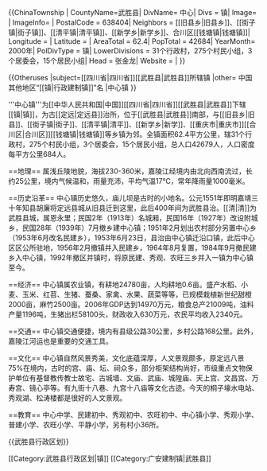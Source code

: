 {{ChinaTownship |
CountyName=武胜县|
DivName= 中心|
Divs = 镇|
Image= |
ImageInfo= |
PostalCode = 638404|
Neighbors = [[旧县乡|旧县乡]]、[[街子镇|街子镇]]、[[清平镇|清平镇]]、[[新学乡|新学乡]]、合川区[[钱塘镇|钱塘镇]]|
Longitude = |
Latitude = |
AreaTotal = 62.4|
PopTotal = 42684|
YearMonth= 2000年|
PolDivType = 镇|
LowerDivisions = 31个行政村，275个村民小组，3个居委会，15个居民小组|
Head = 张金龙|
Website = |
}}

{{Otheruses
|subject=[[四川省|四川省]][[武胜县|武胜县]]所辖镇
|other= 中国其他地区“[[镇|行政建制镇]]”名
|中心镇
}}

'''中心镇'''为[[中华人民共和国|中国]][[四川省|四川省]][[武胜县|武胜县]]下辖[[镇|镇]]，为古[[定远|定远县]]治所，位于[[武胜县|武胜县]]南部，与[[旧县乡|旧县]]、[[街子镇|街子]]、[[清平镇|清平]]、[[新学乡|新学]]、[[重庆市|重庆市]][[合川区|合川区]][[钱塘镇|钱塘镇]]等乡镇为邻。全镇面积62.4平方公里，辖31个行政村，275个村民小组，3个居委会，15个居民小组，总人口42679人，人口密度每平方公里684人。

==地理==
属浅丘陵地貌，海拔230-360米，嘉陵江经境内由北向西南流过，长约25公里，境内气候温和，雨量充沛，平均气温17℃，常年降雨量1000毫米。

==历史沿革==
中心镇历史悠久，庙儿坝是古时的小地名。公元1551年即明嘉靖三十年知县胡廉将定远县城从旧县迁到这里，此后400年间为武胜县治。[[清|清]]为武胜县城，属恩永里；民国2年（1913年）名城厢，民国16年（1927年）改设附城乡，民国28年（1939年）7月撤乡建中心镇；1951年2月划出农村部分另置中心乡（1953年6月改名民建乡），1953年6月23日，县治由中心镇迁沿口镇，此后中心区区公所驻地，1956年2月撤镇并入民建乡，1964年8月复置，1984年9月撤民建乡入中心镇，1992年撤区并镇时，将原民建、秀观、农旺三乡并入一镇为中心镇至今。

==经济==
中心镇属农业镇，有耕地24780亩，人均耕地0.6亩。盛产水稻、小麦、玉米、红苕、生猪、蚕桑、家禽、水果、蔬菜等等，已规模栽植新世纪甜橙2000亩，麻竹2500亩。2006年GDP达到14970万元，粮食总产21009吨，油料产量1196吨，生猪出栏58100头，财政收入630万元，农民平均收入2340元。

==交通==
中心镇交通便捷，境内有县级公路30公里，乡村公路168公里。此外，嘉陵江河运也是重要的交通工具。

==文化==
中心镇自然风景秀美，文化底蕴深厚，人文景观颇多，原定远八景75%在境内，古时的宫、庙、坛、祠众多，部分柜架结构尚好，市级重点文物保护单位有基督教传教士故宅、古城墙、文庙、武庙、城隍庙、天上宫、文昌宫、万寿宫、镜心亭等。有九街十八巷、九宫十八庙等文化古迹。今天的桐子壕水电站、秀观湖、松涛楼都是很好的人文景观。

==教育==
中心中学、民建初中、秀观初中、农旺初中、中心镇小学、秀观小学、普建小学、农旺小学、平静小学，另有村小36所。

{{武胜县行政区划}}

[[Category:武胜县行政区划|镇]]
[[Category:广安建制镇|武胜县]]